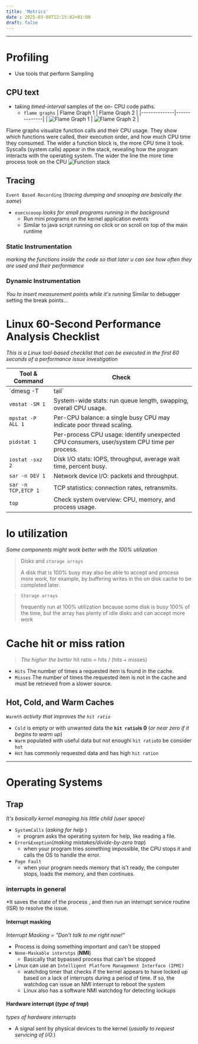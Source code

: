 ```yaml
---
title: 'Metrics'
date : 2025-03-09T12:15:02+01:00
draft: false
--- 
```

---
# Profiling 
* Use tools that perform Sampling 
## CPU text 
* taking *timed-interval* samples of the on-
CPU code paths.
    * `flame graphs`
| Flame Graph 1 | Flame Graph 2 |
|--------------|--------------|
| ![Flame Graph 1](/Notes/flame_graph_visualsiatio_.visual.png) | ![Flame Graph 2](/Notes/flame_graph_visual.png) |

Flame graphs visualize function calls and their CPU usage.
They show which functions were called, their execution order, and how much CPU time they consumed.
The wider a function block is, the more CPU time it took.
Syscalls (system calls) appear in the stack, revealing how the program interacts with the operating system.
The wider the line the more time process took on the CPU
![Function stack](/Notes/flame_graph_visual_functions.png)


## Tracing 
`Event Based Recording`  (*tracing dumping and snooping are basically the same*)
* `execscooop`  *looks for small programs running in the background*
    * Run mini programs on the kernel application events
    * Similar to java script running on click or on scroll on top of the main runtime 


### Static Instrumentation
*marking the functions inside the code so that later u can see how often they are used and their performance* 
### Dynamic Instrumentation
*You to insert measurement points while it's running*
Similar to debugger setting the break points...

# **Linux 60-Second Performance Analysis Checklist**
*This is a Linux tool-based checklist that can be executed in the first 60 seconds of a performance issue investigation*

| **Tool & Command**       | **Check**  |
|-------------------------|---------------------------------------------
| `dmesg -T | tail`        | Kernel errors, including OOM (Out of Memory) events. |
| `vmstat -SM 1`           | System-wide stats: run queue length, swapping, overall CPU usage. |
| `mpstat -P ALL 1`        | Per-CPU balance: a single busy CPU may indicate poor thread scaling. |
| `pidstat 1`              | Per-process CPU usage: identify unexpected CPU consumers, user/system CPU time per process. |
| `iostat -sxz 2`          | Disk I/O stats: IOPS, throughput, average wait time, percent busy. |
| `sar -n DEV 1`           | Network device I/O: packets and throughput. |
| `sar -n TCP,ETCP 1`      | TCP statistics: connection rates, retransmits. |
| `top`                    | Check system overview: CPU, memory, and process usage. |


# Io utilization 
*Some components  might work better with the 100% utilization*
> Disks and `storage arrays`
>
> A disk that is 100% busy may also be able to accept and
> process more work, for example, by buffering writes in the on
> disk cache to be completed later.

> `Storage arrays` 
>
> frequently run at 100% utilization because some disk is busy 100% of the
> time, but the array has plenty of idle disks and can accept more work
# Cache hit or miss ration

> *The higher the better* 
> hit ratio = hits / (hits + misses)
* `Hits` The number of times a requested item is found in the cache.
* `Misses` The number of times the requested item is not in the cache and must be retrieved from a slower source.

## Hot, Cold, and Warm Caches
`Warmth` *activity that improves the `hit ratio`*

* `Cold` is empty or with unwanted  data the **`hit ratio`is 0** (*or near zero if it begins to warm up*)
* `Warm` populated with useful data but not enoughi `hit ratio`to be consider  `hot`
* `Hot` has commonly requested data and has high `hit ration` 

--- 
# Operating Systems
##  Trap
*It's basically kernel managing  his little child (*user space*)*
* `SystemCalls` (*asking for help* )
    * program asks the operating system for help, like reading a file. 
* `Error&Exeption`(*making mistakes/divide-by-zero trap*)
    * when your program tries something impossible, the CPU stops it and calls the OS to handle the error. 
* `Page Fault` 
    * when your program needs memory that is’t ready, the computer stops, loads the memory, and then continues.


### interrupts in general 
*It saves the state of the process , and then run an interrupt service routine
(ISR) to resolve the issue. 

#### Interrupt masking 
*Interrupt Masking = "Don't talk to me right now!"*
* Process is doing something important and can't be stopped 
* `None-Maskable interutps` (**NMI**) 
    * Basically  that bypassed process that can't be stopped 
* Linux can use an `Intelligent Platform Management
Interface (IPMI)`
    * watchdog timer that checks if the kernel
    appears to have locked up based on a lack of interrupts during
    a period of time. If so, the watchdog can issue an NMI
    interrupt to reboot the system 
    * Linux also has a software NMI watchdog for detecting lockups 


#### Hardware interrupt (*type of trap*)
*types of hardware interrupts*
* A signal sent by physical devices to the kernel (*usually to request servicing of I/O.*)

